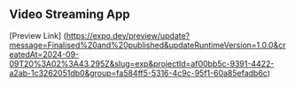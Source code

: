 ## Video Streaming App
[Preview Link] (https://expo.dev/preview/update?message=Finalised%20and%20published&updateRuntimeVersion=1.0.0&createdAt=2024-09-09T20%3A02%3A43.295Z&slug=exp&projectId=af00bb5c-9391-4422-a2ab-1c3262051db0&group=fa584ff5-5316-4c9c-95f1-60a85efadb6c)
